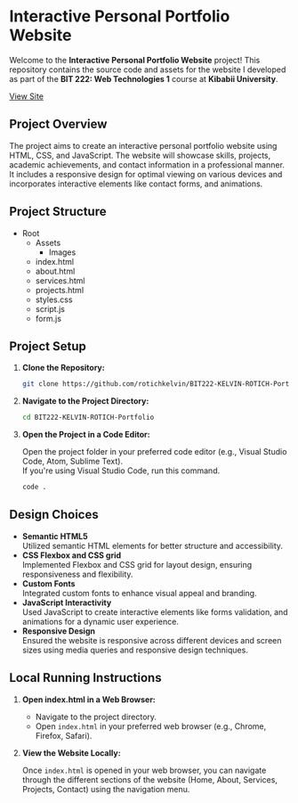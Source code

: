 # Interactive Personal Portfolio Website

Welcome to the **Interactive Personal Portfolio Website** project! This repository contains the source code and assets for the website I developed as part of the **BIT 222: Web Technologies 1** course at **Kibabii University**.

[View Site](https://rotichkelvin.github.io/BIT222-KELVIN-ROTICH-Portfolio)

## Project Overview

The project aims to create an interactive personal portfolio website using HTML, CSS, and JavaScript. The website will showcase skills, projects, academic achievements, and contact information in a professional manner. It includes a responsive design for optimal viewing on various devices and incorporates interactive elements like contact forms, and animations.

## Project Structure

- Root
  - Assets
    - Images
  - index.html
  - about.html
  - services.html
  - projects.html
  - styles.css
  - script.js
  - form.js

## Project Setup

1. **Clone the Repository:**

   ```bash
   git clone https://github.com/rotichkelvin/BIT222-KELVIN-ROTICH-Portfolio.git
   ```

2. **Navigate to the Project Directory:**

   ```bash
   cd BIT222-KELVIN-ROTICH-Portfolio
   ```

3. **Open the Project in a Code Editor:**

   Open the project folder in your preferred code editor (e.g., Visual Studio Code, Atom, Sublime Text). \
   If you're using Visual Studio Code, run this command.

   ```bash
   code .
   ```

## Design Choices

- **Semantic HTML5** \
  Utilized semantic HTML elements for better structure and accessibility.
- **CSS Flexbox and CSS grid** \
  Implemented Flexbox and CSS grid for layout design, ensuring responsiveness and flexibility.
- **Custom Fonts** \
  Integrated custom fonts to enhance visual appeal and branding.
- **JavaScript Interactivity** \
  Used JavaScript to create interactive elements like forms validation, and animations for a dynamic user experience.
- **Responsive Design**\
  Ensured the website is responsive across different devices and screen sizes using media queries and responsive design techniques.

## Local Running Instructions

1. **Open index.html in a Web Browser:**

   - Navigate to the project directory.
   - Open `index.html` in your preferred web browser (e.g., Chrome, Firefox, Safari).

2. **View the Website Locally:**

   Once `index.html` is opened in your web browser, you can navigate through the different sections of the website (Home, About, Services, Projects, Contact) using the navigation menu.
